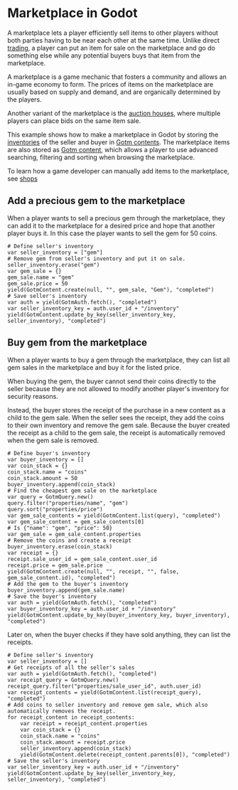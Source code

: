 # Marketplace in Godot

A marketplace lets a player efficiently sell items to other players without both parties having to be near each other at the same time. Unlike direct [trading](./trading.md), a player can put an item for sale on the marketplace and go do something else while any potential buyers buys that item from the marketplace.

A marketplace is a game mechanic that fosters a community and allows an in-game economy to form. The prices of items on the marketplace are usually based on supply and demand, and are organically determined by the players.

Another variant of the marketplace is the [auction houses](./auction-house.md), where multiple players can place bids on the same item sale.

This example shows how to make a marketplace in Godot by storing the [inventories](./inventory.md) of the seller and buyer in [Gotm contents](/src/docs/content.md). The marketplace items are also stored as [Gotm content](/src/docs/content.md), which allows a player to use advanced searching, filtering and sorting when browsing the marketplace.

To learn how a game developer can manually add items to the marketplace, see [shops](./shop.md)

## Add a precious gem to the marketplace

When a player wants to sell a precious gem through the marketplace, they can add it to the marketplace for a desired price and hope that another player buys it. In this case the player wants to sell the gem for 50 coins.

```gdscript
# Define seller's inventory
var seller_inventory = ["gem"]
# Remove gem from seller's inventory and put it on sale.
seller_inventory.erase("gem")
var gem_sale = {}
gem_sale.name = "gem"
gem_sale.price = 50
yield(GotmContent.create(null, "", gem_sale, "Gem"), "completed")
# Save seller's inventory
var auth = yield(GotmAuth.fetch(), "completed")
var seller_inventory_key = auth.user_id + "/inventory"
yield(GotmContent.update_by_key(seller_inventory_key, seller_inventory), "completed")
```

## Buy gem from the marketplace

When a player wants to buy a gem through the marketplace, they can list all gem sales in the marketplace and buy it for the listed price.

When buying the gem, the buyer cannot send their coins directly to the seller because they are not allowed to modify another player's inventory for security reasons.

Instead, the buyer stores the receipt of the purchase in a new content as a child to the gem sale. When the seller sees the receipt, they add the coins to their own inventory and remove the gem sale. Because the buyer created the receipt as a child to the gem sale, the receipt is automatically removed when the gem sale is removed.

```gdscript
# Define buyer's inventory
var buyer_inventory = []
var coin_stack = {}
coin_stack.name = "coins"
coin_stack.amount = 50
buyer_inventory.append(coin_stack)
# Find the cheapest gem sale on the marketplace
var query = GotmQuery.new()
query.filter("properties/name", "gem")
query.sort("properties/price")
var gem_sale_contents = yield(GotmContent.list(query), "completed")
var gem_sale_content = gem_sale_contents[0]
# Is {"name": "gem", "price": 50}
var gem_sale = gem_sale_content.properties
# Remove the coins and create a receipt
buyer_inventory.erase(coin_stack)
var receipt = {}
receipt.sale_user_id = gem_sale_content.user_id
receipt.price = gem_sale.price
yield(GotmContent.create(null, "", receipt, "", false, gem_sale_content.id), "completed")
# Add the gem to the buyer's inventory
buyer_inventory.append(gem_sale.name)
# Save the buyer's inventory
var auth = yield(GotmAuth.fetch(), "completed")
var buyer_inventory_key = auth.user_id + "/inventory"
yield(GotmContent.update_by_key(buyer_inventory_key, buyer_inventory), "completed")
```

Later on, when the buyer checks if they have sold anything, they can list the receipts.

```gdscript
# Define seller's inventory
var seller_inventory = []
# Get receipts of all the seller's sales
var auth = yield(GotmAuth.fetch(), "completed")
var receipt_query = GotmQuery.new()
receipt_query.filter("properties/sale_user_id", auth.user_id)
var receipt_contents = yield(GotmContent.list(receipt_query), "completed")
# Add coins to seller inventory and remove gem sale, which also automatically removes the receipt.
for receipt_content in receipt_contents:
    var receipt = receipt_content.properties
    var coin_stack = {}
    coin_stack.name = "coins"
    coin_stack.amount = receipt.price
    seller_inventory.append(coin_stack)
    yield(GotmContent.delete(receipt_content.parents[0]), "completed")
# Save the seller's inventory
var seller_inventory_key = auth.user_id + "/inventory"
yield(GotmContent.update_by_key(seller_inventory_key, seller_inventory), "completed")
```

<include medium="marketplace">

[](/src/docs/content/utility/marketplace-auction-house-common.md)

</include>
